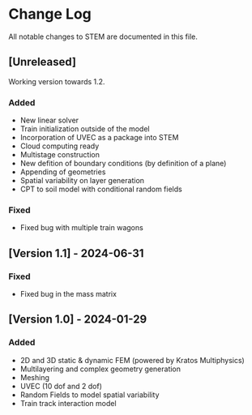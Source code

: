 # Change Log
All notable changes to STEM are documented in this file.


## [Unreleased]

Working version towards 1.2.

### Added
- New linear solver
- Train initialization outside of the model
- Incorporation of UVEC as a package into STEM
- Cloud computing ready
- Multistage construction
- New defition of boundary conditions (by definition of a plane)
- Appending of geometries
- Spatial variability on layer generation
- CPT to soil model with conditional random fields


### Fixed
- Fixed bug with multiple train wagons


## [Version 1.1] - 2024-06-31

### Fixed
- Fixed bug in the mass matrix

## [Version 1.0] - 2024-01-29

### Added
- 2D and 3D static & dynamic FEM (powered by Kratos Multiphysics)
- Multilayering and complex geometry generation
- Meshing
- UVEC (10 dof and 2 dof)
- Random Fields to model spatial variability
- Train track interaction model


